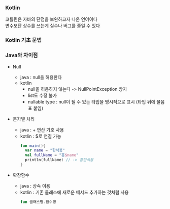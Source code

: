 ### Kotlin
코틀린은 자바의 단점을 보완하고자 나온 언어이다   
변수보단 상수를 쓰는게 실수나 버그를 줄일 수 있다

### Kotlin 기초 문법




### Java와 차이점
- Null
    - java : null을 허용한다
    - kotlin
      - null을 허용하지 않는다 -> NullPointException 방지
      - list도 수정 불가
      - nullable type : null이 될 수 있는 타입을 명시적으로 표시 (타입 뒤에 물음표 붙임)
      
- 문자열 처리
  - java : + 연산 기호 사용
  - kotlin : $로 연결 가능
     ```kotlin
     fun main(){
       var name = "한석봉"
       val fullName = "홍$name"
       println(fullName) // -> 홍한석봉
     }
     ```
- 확장함수
  - java : 상속 이용
  - kotlin : 기존 클래스에 새로운 메서드 추가하는 것처럼 사용
     ```kotlin
     fun 클래스명.함수명
     ```

